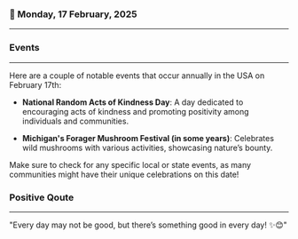 ### 📅 Monday, 17 February, 2025
------
### Events
------
Here are a couple of notable events that occur annually in the USA on February 17th:

- **National Random Acts of Kindness Day**: A day dedicated to encouraging acts of kindness and promoting positivity among individuals and communities.

- **Michigan's Forager Mushroom Festival (in some years)**: Celebrates wild mushrooms with various activities, showcasing nature’s bounty.

Make sure to check for any specific local or state events, as many communities might have their unique celebrations on this date!
### Positive Qoute
------
"Every day may not be good, but there’s something good in every day! ✨😊"
